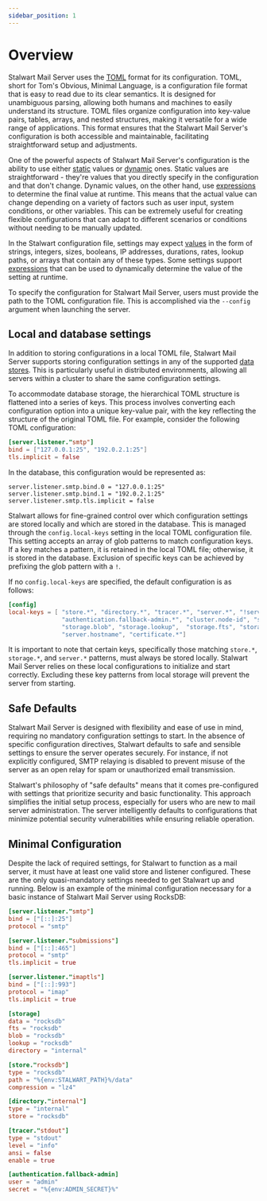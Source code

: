 ```yaml
---
sidebar_position: 1
---
```


# Overview

Stalwart Mail Server uses the [TOML](https://toml.io/en/) format for its configuration. TOML, short for Tom's Obvious, Minimal Language, is a configuration file format that is easy to read due to its clear semantics. It is designed for unambiguous parsing, allowing both humans and machines to easily understand its structure. TOML files organize configuration into key-value pairs, tables, arrays, and nested structures, making it versatile for a wide range of applications. This format ensures that the Stalwart Mail Server's configuration is both accessible and maintainable, facilitating straightforward setup and adjustments.

One of the powerful aspects of Stalwart Mail Server's configuration is the ability to use either [static](/docs/category/values) values or [dynamic](/docs/configuration/expressions/values) ones. Static values are straightforward - they're values that you directly specify in the configuration and that don't change. Dynamic values, on the other hand, use [expressions](/docs/configuration/expressions/overview) to determine the final value at runtime. This means that the actual value can change depending on a variety of factors such as user input, system conditions, or other variables. This can be extremely useful for creating flexible configurations that can adapt to different scenarios or conditions without needing to be manually updated.

In the Stalwart configuration file, settings may expect [values](/docs/category/values) in the form of strings, integers, sizes, booleans, IP addresses, durations, rates, lookup paths, or arrays that contain any of these types. Some settings support [expressions](/docs/configuration/expressions/overview) that can be used to dynamically determine the value of the setting at runtime. 

To specify the configuration for Stalwart Mail Server, users must provide the path to the TOML configuration file. This is accomplished via the `--config` argument when launching the server.

## Local and database settings

In addition to storing configurations in a local TOML file, Stalwart Mail Server supports storing configuration settings in any of the supported [data stores](/docs/storage/data). This is particularly useful in distributed environments, allowing all servers within a cluster to share the same configuration settings.

To accommodate database storage, the hierarchical TOML structure is flattened into a series of keys. This process involves converting each configuration option into a unique key-value pair, with the key reflecting the structure of the original TOML file. For example, consider the following TOML configuration:

```toml
[server.listener."smtp"]
bind = ["127.0.0.1:25", "192.0.2.1:25"]
tls.implicit = false
```

In the database, this configuration would be represented as:

```
server.listener.smtp.bind.0 = "127.0.0.1:25"
server.listener.smtp.bind.1 = "192.0.2.1:25"
server.listener.smtp.tls.implicit = false
```

Stalwart allows for fine-grained control over which configuration settings are stored locally and which are stored in the database. This is managed through the `config.local-keys` setting in the local TOML configuration file. This setting accepts an array of glob patterns to match configuration keys. If a key matches a pattern, it is retained in the local TOML file; otherwise, it is stored in the database. Exclusion of specific keys can be achieved by prefixing the glob pattern with a `!`.

If no `config.local-keys` are specified, the default configuration is as follows:

```toml
[config]
local-keys = [ "store.*", "directory.*", "tracer.*", "server.*", "!server.blocked-ip.*",
               "authentication.fallback-admin.*", "cluster.node-id", "storage.data", 
               "storage.blob", "storage.lookup",  "storage.fts", "storage.directory", 
               "server.hostname", "certificate.*"]
```

It is important to note that certain keys, specifically those matching `store.*`, `storage.*`, and `server.*` patterns, must always be stored locally. Stalwart Mail Server relies on these local configurations to initialize and start correctly. Excluding these key patterns from local storage will prevent the server from starting.

## Safe Defaults

Stalwart Mail Server is designed with flexibility and ease of use in mind, requiring no mandatory configuration settings to start. In the absence of specific configuration directives, Stalwart defaults to safe and sensible settings to ensure the server operates securely. For instance, if not explicitly configured, SMTP relaying is disabled to prevent misuse of the server as an open relay for spam or unauthorized email transmission.

Stalwart's philosophy of "safe defaults" means that it comes pre-configured with settings that prioritize security and basic functionality. This approach simplifies the initial setup process, especially for users who are new to mail server administration. The server intelligently defaults to configurations that minimize potential security vulnerabilities while ensuring reliable operation.

## Minimal Configuration

Despite the lack of required settings, for Stalwart to function as a mail server, it must have at least one valid store and listener configured. These are the only quasi-mandatory settings needed to get Stalwart up and running. Below is an example of the minimal configuration necessary for a basic instance of Stalwart Mail Server using RocksDB:

```toml
[server.listener."smtp"]
bind = ["[::]:25"]
protocol = "smtp"

[server.listener."submissions"]
bind = ["[::]:465"]
protocol = "smtp"
tls.implicit = true

[server.listener."imaptls"]
bind = ["[::]:993"]
protocol = "imap"
tls.implicit = true

[storage]
data = "rocksdb"
fts = "rocksdb"
blob = "rocksdb"
lookup = "rocksdb"
directory = "internal"

[store."rocksdb"]
type = "rocksdb"
path = "%{env:STALWART_PATH}%/data"
compression = "lz4"

[directory."internal"]
type = "internal"
store = "rocksdb"

[tracer."stdout"]
type = "stdout"
level = "info"
ansi = false
enable = true

[authentication.fallback-admin]
user = "admin"
secret = "%{env:ADMIN_SECRET}%"
```

